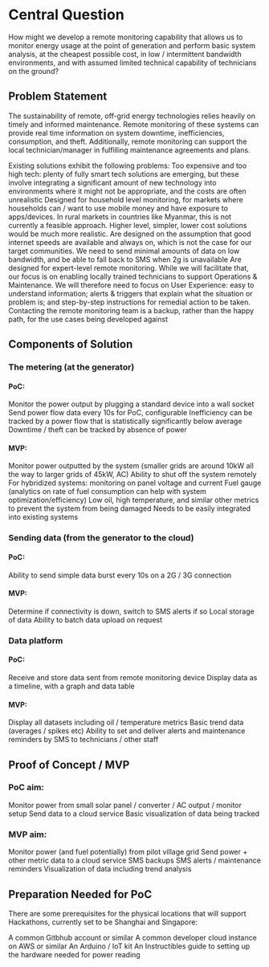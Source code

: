 # Central Question
 
How might we develop a remote monitoring capability that allows us to monitor energy usage at the point of generation and perform basic system analysis, at the cheapest possible cost, in low / intermittent bandwidth environments, and with assumed limited technical capability of technicians on the ground?
 
## Problem Statement
The sustainability of remote, off-grid energy technologies relies heavily on timely and informed maintenance. Remote monitoring of these systems can provide real time information on system downtime, inefficiencies, consumption, and theft. Additionally, remote monitoring can support the local technician/manager in fulfilling maintenance agreements and plans.

Existing solutions exhibit the following problems:
Too expensive and too high tech: plenty of fully smart tech solutions are emerging, but these involve integrating a significant amount of new technology into environments where it might not be appropriate, and the costs are often unrealistic
Designed for household level monitoring, for markets where households can / want to use mobile money and have exposure to apps/devices. In rural markets in countries like Myanmar, this is not currently a feasible approach. Higher level, simpler, lower cost solutions would be much more realistic.
Are designed on the assumption that good internet speeds are available and always on, which is not the case for our target communities. We need to send minimal amounts of data on low bandwidth, and be able to fall back to SMS when 2g is unavailable
Are designed for expert-level remote monitoring. While we will facilitate that, our focus is on enabling locally trained technicians to support Operations & Maintenance. We will therefore need to focus on User Experience: easy to understand information; alerts & triggers that explain what the situation or problem is; and step-by-step instructions for remedial action to be taken. Contacting the remote monitoring team is a backup, rather than the happy path, for the use cases being developed against



## Components of Solution
 
### The metering (at the generator)
#### PoC: 
Monitor the power output by plugging a standard device into a wall socket
Send power flow data every 10s for PoC, configurable
Inefficiency can be tracked by a power flow that is statistically significantly below average
Downtime / theft can be tracked by absence of power
#### MVP:
Monitor power outputted by the system (smaller grids are around 10kW all the way to larger grids of 45kW, AC)
Ability to shut off the system remotely
For hybridized systems: monitoring on panel voltage and current
Fuel gauge (analytics on rate of fuel consumption can help with system optimization/efficiency)
Low oil,  high temperature,  and similar other metrics to prevent the system from being damaged
Needs to be easily integrated into existing systems



### Sending data (from the generator to the cloud)
#### PoC:
Ability to send simple data burst every 10s on a 2G / 3G connection
#### MVP:
Determine if connectivity is down, switch to SMS alerts if so
Local storage of data
Ability to batch data upload on request

### Data platform
#### PoC:
Receive and store data sent from remote monitoring device
Display data as a timeline, with a graph and data table
#### MVP:
Display all datasets including oil / temperature metrics
Basic trend data (averages / spikes etc)
Ability to set and deliver alerts and maintenance reminders by SMS to technicians / other staff

## Proof of Concept / MVP

### PoC aim:
Monitor power from small solar panel / converter / AC output / monitor setup
Send data to a cloud service
Basic visualization of data being tracked


### MVP aim:
Monitor power (and fuel potentially) from pilot village grid 
Send power + other metric data to a cloud service
SMS backups
SMS alerts / maintenance reminders
Visualization of data including trend analysis

## Preparation Needed for PoC

There are some prerequisites for the physical locations that will support Hackathons, currently set to be Shanghai and Singapore:

A common Gitbhub account or similar
A common developer cloud instance on AWS or similar
An Arduino / IoT kit
An Instructibles guide to setting up the hardware needed for power reading


